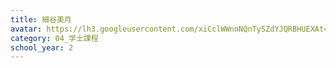 ```yaml
---
title: 細谷美月
avatar: https://lh3.googleusercontent.com/xiCclWWnnNQnTySZdYJQRBHUEXAt4Yz4HQ_Hx7QWZtykqZCXLxM8LAVMQiiAk5nu6sjVyICxhqhsvcY3DRIcWu6EWADUpU6riauSvi-IQHQfzmUTdt1hR-HyN1eeUi8EUWnFh8K0t4NPqVCvGDChbn5attpETRywH6qPbtoW2S65VtjMlq6nlQgnkKjl2C5agsPgu3tonwIOvfpiOeP4NZ6nE9dhZbrGKFepWAVy8dARlIcMMi-n1CKyO6qMKpc1acYe8lqqZ7nCxlCY6WPPKLgdaj5GkPUcejODuEVox9vWCDsiHJ7jlkoluxzHHp9v7X34NvHtmm3_ZazWf8bHbeOCiWlMRgJhszzEBXY-ZOuX0D-Ep0uu3Y718246KpsilbMPb8g-BvqWddrxxi3_teEUrZY0HBdTryeccLCDSIPYA8RAvJ6mU-6qIEv4YbCK-vetba2SmOV2PgE9FckFQzNBNknXDcdMLAYz1rDgJcuQIEKwYiBNYqC1JcQE7g9za_hEzzlHpuWv-0oROA2gQjHr0bJ6APiVuz9xdTt9d3DzQOqbCBRFRhbiCVtb0OCKpjvq_pWf5QI21_Thl8zrrCUxKz8S56y65AtLxmA5VwMSLil6inoHmA=s300
category: 04_学士課程
school_year: 2
---
```


